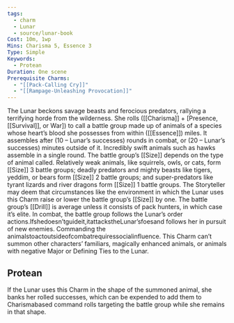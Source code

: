 ```yaml
---
tags:
  - charm
  - Lunar
  - source/lunar-book
Cost: 10m, 1wp
Mins: Charisma 5, Essence 3
Type: Simple
Keywords:
  - Protean
Duration: One scene
Prerequisite Charms:
  - "[[Pack-Calling Cry]]"
  - "[[Rampage-Unleashing Provocation]]"
---
```

The Lunar beckons savage beasts and ferocious predators, rallying a terrifying horde from the wilderness. She rolls ([[Charisma]] + [Presence, [[Survival]], or War]) to call a battle group made up of animals of a species whose heart’s blood she possesses from within ([[Essence]]) miles. It assembles after (10 – Lunar’s successes) rounds in combat, or (20 – Lunar’s successes) minutes outside of it. Incredibly swift animals such as hawks assemble in a single round. The battle group’s [[Size]] depends on the type of animal called. Relatively weak animals, like squirrels, owls, or cats, form [[Size]] 3 battle groups; deadly predators and mighty beasts like tigers, yeddim, or bears form [[Size]] 2 battle groups; and super-predators like tyrant lizards and river dragons form [[Size]] 1 battle groups. The Storyteller may deem that circumstances like the environment in which the Lunar uses this Charm raise or lower the battle group’s [[Size]] by one. The battle group’s [[Drill]] is average unless it consists of pack hunters, in which case it’s elite. In combat, the battle group follows the Lunar’s order actions.Ifshedoesn’tguideit,itattackstheLunar’sfoesand follows her in pursuit of new enemies. Commanding the animalstoactoutsideofcombatrequiressocialinfluence. This Charm can’t summon other characters’ familiars, magically enhanced animals, or animals with negative Major or Defining Ties to the Lunar. 
## Protean 

If the Lunar uses this Charm in the shape of the summoned animal, she banks her rolled successes, which can be expended to add them to Charismabased command rolls targeting the battle group while she remains in that shape.
